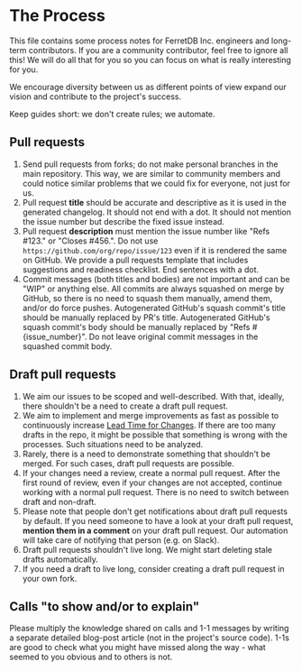 # The Process

This file contains some process notes for FerretDB Inc. engineers and long-term contributors.
If you are a community contributor, feel free to ignore all this!
We will do all that for you so you can focus on what is really interesting for you.

We encourage diversity between us as different points of view expand our vision and contribute to the project's success.

Keep guides short: we don't create rules; we automate.

## Pull requests

1. Send pull requests from forks; do not make personal branches in the main repository.
   This way, we are similar to community members and could notice similar problems that we could fix for everyone,
   not just for us.
2. Pull request **title** should be accurate and descriptive as it is used in the generated changelog.
   It should not end with a dot.
   It should not mention the issue number but describe the fixed issue instead.
3. Pull request **description** must mention the issue number like "Refs #123." or "Closes #456.".
   Do not use `https://github.com/org/repo/issue/123` even if it is rendered the same on GitHub.
   We provide a pull requests template that includes suggestions and readiness checklist.
   End sentences with a dot.
4. Commit messages (both titles and bodies) are not important and can be "WIP" or anything else.
   All commits are always squashed on merge by GitHub, so there is no need to squash them manually, amend them, and/or do force pushes.
   Autogenerated GitHub's squash commit's title should be manually replaced by PR's title.
   Autogenerated GitHub's squash commit's body should be manually replaced by "Refs #{issue_number}". 
   Do not leave original commit messages in the squashed commit body.

## Draft pull requests

1. We aim our issues to be scoped and well-described. 
   With that, ideally, there shouldn't be a need to create a draft pull request.
2. We aim to implement and merge improvements as fast as possible to continuously increase 
   [Lead Time for Changes](https://cloud.google.com/blog/products/devops-sre/using-the-four-keys-to-measure-your-devops-performance). 
   If there are too many drafts in the repo, it might be possible that something is wrong with the processes. 
   Such situations need to be analyzed.
3. Rarely, there is a need to demonstrate something that shouldn't be merged. 
   For such cases, draft pull requests are possible.
4. If your changes need a review, create a normal pull request. 
   After the first round of review, even if your changes are not accepted, continue working with a normal pull request.
   There is no need to switch between draft and non-draft. 
5. Please note that people don't get notifications about draft pull requests by default.
   If you need someone to have a look at your draft pull request, **mention them in a comment** on your draft pull request.
   Our automation will take care of notifying that person (e.g. on Slack).
6. Draft pull requests shouldn't live long. We might start deleting stale drafts automatically.
7. If you need a draft to live long, consider creating a draft pull request in your own fork.

## Calls "to show and/or to explain"

Please multiply the knowledge shared on calls and 1-1 messages by writing a separate detailed blog-post article (not in the project's source code).
1-1s are good to check what you might have missed along the way - what seemed to you obvious and to others is not.
